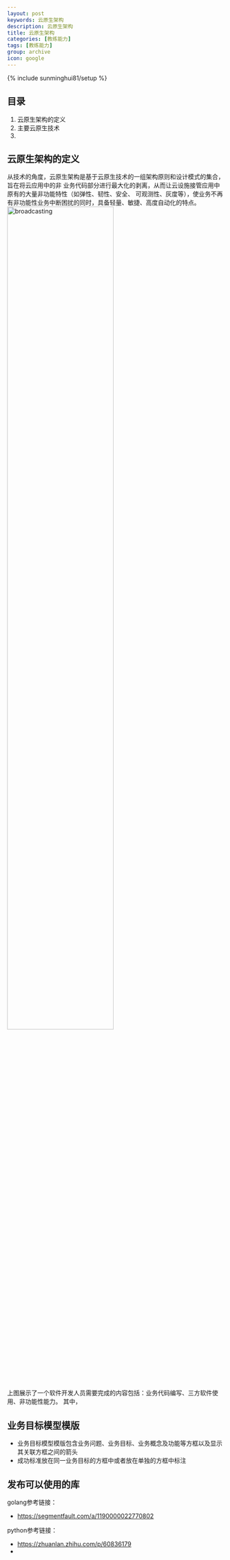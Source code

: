 ```yaml
---
layout: post
keywords: 云原生架构
description: 云原生架构
title: 云原生架构
categories: [教练能力]
tags: [教练能力]
group: archive
icon: google
---
```

{% include sunminghui81/setup %}


## 目录  
1. 云原生架构的定义
2. 主要云原生技术
3. 
 
## 云原生架构的定义
从技术的角度，云原生架构是基于云原生技术的一组架构原则和设计模式的集合，旨在将云应用中的非
业务代码部分进行最大化的剥离，从而让云设施接管应用中原有的大量非功能特性（如弹性、韧性、安全、
可观测性、灰度等），使业务不再有非功能性业务中断困扰的同时，具备轻量、敏捷、高度自动化的特点。
<img src="/image/RML/图.png" alt="broadcasting" width="70%" height="70%"/>


上图展示了一个软件开发人员需要完成的内容包括：业务代码编写、三方软件使用、非功能性能力。
其中，

## 业务目标模型模版
- 业务目标模型模版包含业务问题、业务目标、业务概念及功能等方框以及显示其关联方框之间的箭头
- 成功标准放在同一业务目标的方框中或者放在单独的方框中标注


## 发布可以使用的库
golang参考链接：
- https://segmentfault.com/a/1190000022770802

python参考链接：
- https://zhuanlan.zhihu.com/p/60836179
- 

